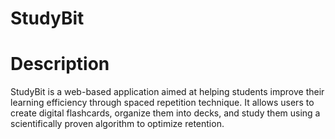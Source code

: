 # StudyBit
# Description
StudyBit is a web-based application aimed at helping students improve their learning efficiency through spaced repetition technique. It allows users to create digital flashcards, organize them into decks, and study them using a scientifically proven algorithm to optimize retention.
